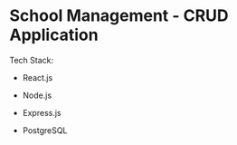 <h1>School Management - CRUD Application</h1>
Tech Stack:

  - React.js
  
  - Node.js
    
  - Express.js
    
  - PostgreSQL
